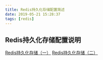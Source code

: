 ```yaml
---
title: Redis持久化存储配置简述
date: 2019-05-21 15:28:37
tags: [redis]
---
```

## Redis持久化存储配置说明
[Redis持久化存储（一）](https://www.cnblogs.com/w787815/p/6746513.html)
[Redis持久化存储（二）](https://www.cnblogs.com/w787815/p/6749682.html)